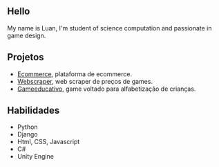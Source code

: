 ## Hello 

My name is Luan, I'm student of science computation and passionate in game design.

## Projetos

- [Ecommerce](https://www.google.com), plataforma de ecommerce.
- [Webscraper](https://www.github.com), web scraper de preços de games.
- [Gameeducativo](https://www.wikipedia.org), game voltado para alfabetização de crianças.

## Habilidades

- Python
- Django
- Html, CSS, Javascript
- C#
- Unity Engine
